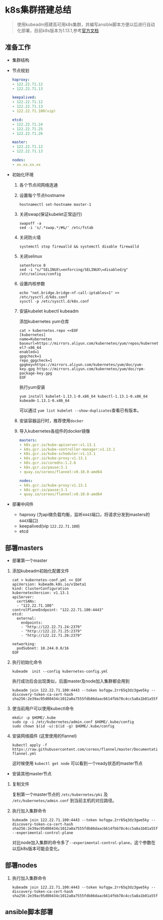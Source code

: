 # k8s集群搭建总结

> 使用kubeadm搭建高可用k8s集群，并编写ansible脚本方便以后进行自动化部署，目前k8s版本为1.13.1,参考[官方文档](https://kubernetes.io/docs/setup/independent/high-availabilit/)

## 准备工作

- 集群结构
- 节点规划

  ```yml
  haproxy:
  - 122.22.71.12
  - 122.22.71.13

  keepalived:
  - 122.22.71.12
  - 122.22.71.13
  - 122.22.71.100(vip)

  etcd:
  - 122.22.71.24
  - 122.22.71.25
  - 122.22.71.26

  master:
  - 122.22.71.12
  - 122.22.71.13

  nodes:
  - xx.xx.xx.xx
  ```

- 初始化环境

  1. 各个节点间网络连通
  2. 设置每个节点hostname
      ```shell
      hostnamectl set-hostname master-1
      ```
  3. 关闭swap(保证kubelet正常运行)

      ```shell
      swapoff -a
      sed -i 's/.*swap.*/#&/' /etc/fstab
      ```
  4. 关闭防火墙
      ```shell
      systemctl stop firewalld && systemctl disable firewalld
      ```
  5. 关闭selinux
      ```shell
      setenforce 0
      sed -i "s/^SELINUX\=enforcing/SELINUX\=disabled/g" /etc/selinux/config
      ```
  6. 设置内核参数
      ```shell
      echo "net.bridge.bridge-nf-call-iptables=1" >> /etc/sysctl.d/k8s.conf
      sysctl -p /etc/sysctl.d/k8s.conf
      ```
  7. 安装kubelet kubectl kubeadm

     添加kubernetes yum仓库
     ```shell
     cat > kubernetes.repo <<EOF
     [kubernetes]
     name=Kubernetes
     baseurl=https://mirrors.aliyun.com/kubernetes/yum/repos/kubernetes-el7-x86_64
     enabled=1
     gpgcheck=1
     repo_gpgcheck=1
     gpgkey=https://mirrors.aliyun.com/kubernetes/yum/doc/yum-key.gpg https://mirrors.aliyun.com/kubernetes/yum/doc/rpm-package-key.gpg
     EOF
     ```

     执行yum安装
     ```shell
     yum install kubelet-1.13.1-0.x86_64 kubectl-1.13.1-0.x86_64 kubeadm-1.13.1-0.x86_64
     ```
     可以通过 `yum list kubelet --show-duplicates`查看已有版本。
  
   8. 安装容器运行时，推荐使用`docker`

   9. 导入kubernetes各组件的docker镜像
       ```yaml
       masters:
       - k8s.gcr.io/kube-apiserver:v1.13.1
       - k8s.gcr.io/kube-controller-manager:v1.13.1
       - k8s.gcr.io/kube-scheduler:v1.13.1
       - k8s.gcr.io/kube-proxy:v1.13.1
       - k8s.gcr.io/coredns:1.2.6
       - k8s.gcr.io/pause:3.1
       - quay.io/coreos/flannel:v0.10.0-amd64

       nodes:
       - k8s.gcr.io/kube-proxy:v1.13.1
       - k8s.gcr.io/pause:3.1
       - quay.io/coreos/flannel:v0.10.0-amd64
       ```

- 部署中间件
  
  - haproxy (为api做负载均衡，监听`4443`端口，将请求分发到masters的`6443`端口)
  - keepalived(vip `122.22.71.100`)
  - etcd


## 部署masters

- 部署第一个master
1. 添加kubeadm初始化配置文件
    ```shell
    cat > kubernetes-conf.yml << EOF
    apiVersion: kubeadm.k8s.io/v1beta1
    kind: ClusterConfiguration
    kubernetesVersion: v1.13.1
    apiServer:
      certSANs:
      - "122.22.71.100"
    controlPlaneEndpoint: "122.22.71.100:4443"
    etcd:
      external:
        endpoints:
        - "http://122.22.71.24:2379"
        - "http://122.22.71.25:2379"
        - "http://122.22.71.26:2379"
    
    networking:
      podSubnet: 10.244.0.0/16
    EOF
    ```

2. 执行初始化命令
    ```shell
    kubeadm  init --config kubernetes-config.yml
    ```
    执行成功后会出现类似，后面master及node加入集群都会用到

    ```shell
    kubeadm join 122.22.71.100:4443 --token kofqgw.2rr65q3dz3gwe5ky --discovery-token-ca-cert-hash sha256:2e39ac95d00434c1012a0a7555fdb86daac6614fbb78c4cc5a8a1b01a55f1954
    ```

3. 使当前用户可以使用kubectl命令
    ```shell
    mkdir -p $HOME/.kube
    sudo cp -i /etc/kubernetes/admin.conf $HOME/.kube/config
    sudo chown $(id -u):$(id -g) $HOME/.kube/config
    ```

4. 安装网络插件 (这里使用的flannel)
    ```shell
    kubectl apply -f https://raw.githubusercontent.com/coreos/flannel/master/Documentation/kube-flannel.yml
    ```
    这时候使用 `kubectl get node` 可以看到一个ready状态的master节点

- 安装其他master节点

1. 复制文件
   
   复制第一个master节点的 `/etc/kubernetes/pki` 及 `/etc/kubernetes/admin.conf` 到当前主机的对应路径。

2. 执行加入集群命令
    
    ```shell
    kubeadm join 122.22.71.100:4443 --token kofqgw.2rr65q3dz3gwe5ky --discovery-token-ca-cert-hash sha256:2e39ac95d00434c1012a0a7555fdb86daac6614fbb78c4cc5a8a1b01a55f1954 --experimental-control-plane
    ```
    对比node加入集群的命令多了`--experimental-control-plane`，这个参数在以后k8s版本可能会变化。

## 部署nodes

1. 执行加入集群命令

    ```shell
    kubeadm join 122.22.71.100:4443 --token kofqgw.2rr65q3dz3gwe5ky --discovery-token-ca-cert-hash sha256:2e39ac95d00434c1012a0a7555fdb86daac6614fbb78c4cc5a8a1b01a55f1954
    ```

## ansible脚本部署